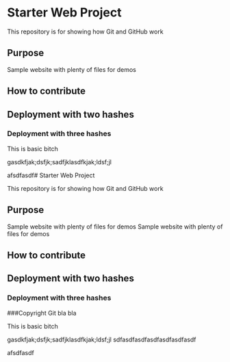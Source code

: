 # Starter Web Project

This repository is for showing how Git and GitHub work

## Purpose

Sample website with plenty of files for demos

## How to contribute

## Deployment with two hashes
### Deployment with three hashes

This is basic bitch

gasdkfjak;dsfjk;sadfjklasdfkjak;ldsf;jl


afsdfasdf# Starter Web Project

This repository is for showing how Git and GitHub work

## Purpose

Sample website with plenty of files for demos
Sample website with plenty of files for demos


## How to contribute

## Deployment with two hashes
### Deployment with three hashes

###Copyright
Git bla bla

This is basic bitch

gasdkfjak;dsfjk;sadfjklasdfkjak;ldsf;jl
sdfasdfasdfasdfasdfasdfasdf

afsdfasdf
